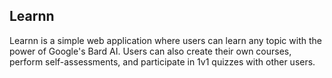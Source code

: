 ## Learnn

Learnn is a simple web application where users can learn any topic with the power of Google's Bard AI. Users can also create their own courses, perform self-assessments, and participate in 1v1 quizzes with other users.

